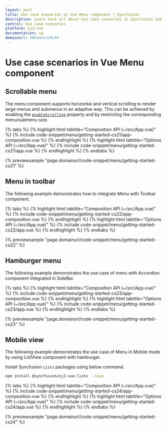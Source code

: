 ```yaml
---
layout: post
title: Use case scenarios in Vue Menu component | Syncfusion
description: Learn here all about Use case scenarios in Syncfusion Vue Menu component of Syncfusion Essential JS 2 and more.
control: Use case scenarios 
platform: ej2-vue
documentation: ug
domainurl: ##DomainURL##
---
```


# Use case scenarios in Vue Menu component

## Scrollable menu

The menu component supports horizontal and vertical scrolling to render large menus and submenus in an adaptive way. This can be achieved by enabling the [`enableScrolling`](https://ej2.syncfusion.com/vue/documentation/api/menu/#enablescrolling) property and by restricting the corresponding menu/submenu size.

{% tabs %}
{% highlight html tabtitle="Composition API (~/src/App.vue)" %}
{% include code-snippet/menu/getting-started-cs21/app-composition.vue %}
{% endhighlight %}
{% highlight html tabtitle="Options API (~/src/App.vue)" %}
{% include code-snippet/menu/getting-started-cs21/app.vue %}
{% endhighlight %}
{% endtabs %}
        
{% previewsample "page.domainurl/code-snippet/menu/getting-started-cs21" %}

## Menu in toolbar

The following example demonstrates how to integrate Menu with Toolbar component.

{% tabs %}
{% highlight html tabtitle="Composition API (~/src/App.vue)" %}
{% include code-snippet/menu/getting-started-cs22/app-composition.vue %}
{% endhighlight %}
{% highlight html tabtitle="Options API (~/src/App.vue)" %}
{% include code-snippet/menu/getting-started-cs22/app.vue %}
{% endhighlight %}
{% endtabs %}
        
{% previewsample "page.domainurl/code-snippet/menu/getting-started-cs22" %}

## Hamburger menu

The following example demonstrates the use case of menu with Accordion component integrated in SideBar.

{% tabs %}
{% highlight html tabtitle="Composition API (~/src/App.vue)" %}
{% include code-snippet/menu/getting-started-cs23/app-composition.vue %}
{% endhighlight %}
{% highlight html tabtitle="Options API (~/src/App.vue)" %}
{% include code-snippet/menu/getting-started-cs23/app.vue %}
{% endhighlight %}
{% endtabs %}
        
{% previewsample "page.domainurl/code-snippet/menu/getting-started-cs23" %}

## Mobile view

The following example demonstrates the use case of Menu in Mobile mode by using ListView component with hamburger.

Install Syncfusion `Lists` packages using below command.

```bash
npm install @syncfusion/ej2-vue-lists --save
```

{% tabs %}
{% highlight html tabtitle="Composition API (~/src/App.vue)" %}
{% include code-snippet/menu/getting-started-cs24/app-composition.vue %}
{% endhighlight %}
{% highlight html tabtitle="Options API (~/src/App.vue)" %}
{% include code-snippet/menu/getting-started-cs24/app.vue %}
{% endhighlight %}
{% endtabs %}
        
{% previewsample "page.domainurl/code-snippet/menu/getting-started-cs24" %}